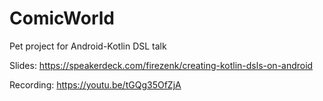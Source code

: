 # ComicWorld
Pet project for Android-Kotlin DSL talk

Slides: https://speakerdeck.com/firezenk/creating-kotlin-dsls-on-android

Recording: https://youtu.be/tGQg35OfZjA

